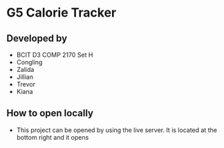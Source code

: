 # G5 Calorie Tracker

## Developed by
- BCIT D3 COMP 2170 Set H
- Congling
- Zalida
- Jillian
- Trevor
- Kiana

## How to open locally
- This project can be opened by using the live server. It is located at the bottom right and it opens 
